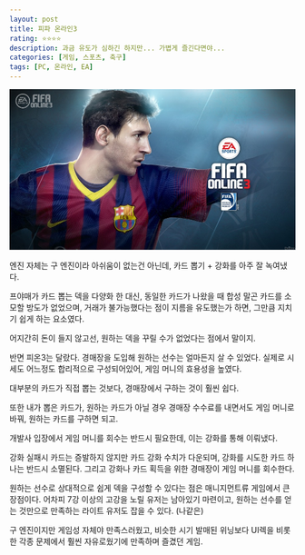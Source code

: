 ```yaml
---
layout: post
title: 피파 온라인3
rating: ⭐️⭐️⭐️⭐️
description: 과금 유도가 심하긴 하지만... 가볍게 즐긴다면야...
categories: [게임, 스포츠, 축구]
tags: [PC, 온라인, EA]
---
```


![FO3](../../images/2014/fifa_online_3.jpg)

엔진 자체는 구 엔진이라 아쉬움이 없는건 아닌데, 카드 뽑기 + 강화를 아주 잘 녹여냈다.

프야매가 카드 뽑는 덱을 다양화 한 대신, 동일한 카드가 나왔을 때 합성 말곤 카드를 소모할 방도가 없었으며, 거래가 불가능했다는 점이 지름을 유도했는가 하면, 그만큼 지치기 쉽게 하는 요소였다.

어지간히 돈이 들지 않고선, 원하는 덱을 꾸릴 수가 없었다는 점에서 말이지.

반면 피온3는 달랐다. 경매장을 도입해 원하는 선수는 얼마든지 살 수 있었다. 실제로 시세도 어느정도 합리적으로 구성되어있어, 게임 머니의 효용성을 높였다.

대부분의 카드가 직접 뽑는 것보다, 경매장에서 구하는 것이 훨씬 쉽다.

또한 내가 뽑은 카드가, 원하는 카드가 아닐 경우 경매장 수수료를 내면서도 게임 머니로 바꿔, 원하는 카드를 구하면 되고.

개발사 입장에서 게임 머니를 회수는 반드시 필요한데, 이는 강화를 통해 이뤄냈다.

강화 실패시 카드는 증발하지 않지만 카드 강화 수치가 다운되며, 강화를 시도한 카드 하나는 반드시 소멸된다. 그리고 강화나 카드 획득을 위한 경매장이 게임 머니를 회수한다.

원하는 선수로 상대적으로 쉽게 덱을 구성할 수 있다는 점은 매니지먼트류 게임에서 큰 장점이다. 어차피 7강 이상의 고강을 노릴 유저는 남아있기 마련이고, 원하는 선수를 얻는 것만으로 만족하는 라이트 유저도 잡을 수 있다. (나같은)

구 엔진이지만 게임성 자체야 만족스러웠고, 비슷한 시기 발매된 위닝보다 UI렉을 비롯한 각종 문제에서 훨씬 자유로웠기에 만족하며 즐겼던 게임.
